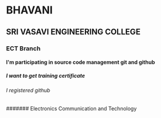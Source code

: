 # BHAVANI
## SRI VASAVI ENGINEERING COLLEGE
### ECT Branch
#### I'm participating in source code management git and github
##### I want to get training certificate
###### I registered github
####### Electronics Communication and Technology
